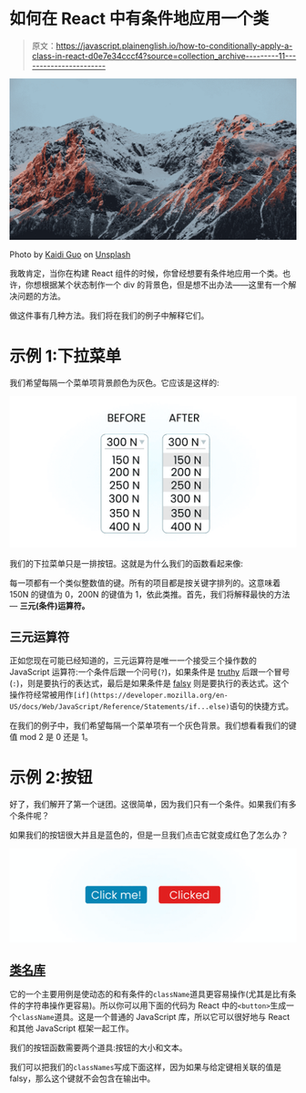 # 如何在 React 中有条件地应用一个类

> 原文：<https://javascript.plainenglish.io/how-to-conditionally-apply-a-class-in-react-d0e7e34cccf4?source=collection_archive---------11----------------------->

![](img/7a44685647705c4fecb9b0d75a06adb1.png)

Photo by [Kaidi Guo](https://unsplash.com/@kaidi_guo?utm_source=unsplash&utm_medium=referral&utm_content=creditCopyText) on [Unsplash](https://unsplash.com/s/photos/mountains?utm_source=unsplash&utm_medium=referral&utm_content=creditCopyText)

我敢肯定，当你在构建 React 组件的时候，你曾经想要有条件地应用一个类。也许，你想根据某个状态制作一个 div 的背景色，但是想不出办法——这里有一个解决问题的方法。

做这件事有几种方法。我们将在我们的例子中解释它们。

# 示例 1:下拉菜单

我们希望每隔一个菜单项背景颜色为灰色。它应该是这样的:

![](img/7b71816154184cbd3382107b007560f8.png)

我们的下拉菜单只是一排按钮。这就是为什么我们的函数看起来像:

每一项都有一个类似整数值的键。所有的项目都是按关键字排列的。这意味着 150N 的键值为 0，200N 的键值为 1，依此类推。首先，我们将解释最快的方法— **三元(条件)运算符。**

## 三元运算符

正如您现在可能已经知道的，三元运算符是唯一一个接受三个操作数的 JavaScript 运算符:一个条件后跟一个问号(`?`)，如果条件是 [truthy](https://developer.mozilla.org/en-US/docs/Glossary/truthy) 后跟一个冒号(`:`)，则是要执行的表达式，最后是如果条件是 [falsy](https://developer.mozilla.org/en-US/docs/Glossary/falsy) 则是要执行的表达式。这个操作符经常被用作`[if](https://developer.mozilla.org/en-US/docs/Web/JavaScript/Reference/Statements/if...else)`语句的快捷方式。

在我们的例子中，我们希望每隔一个菜单项有一个灰色背景。我们想看看我们的键值 mod 2 是 0 还是 1。

# 示例 2:按钮

好了，我们解开了第一个谜团。这很简单，因为我们只有一个条件。如果我们有多个条件呢？

如果我们的按钮很大并且是蓝色的，但是一旦我们点击它就变成红色了怎么办？

![](img/48e03bfb62f1ae4a70ce7496fe80471c.png)

## [类名库](https://github.com/JedWatson/classnames)

它的一个主要用例是使动态的和有条件的`className`道具更容易操作(尤其是比有条件的字符串操作更容易)。所以你可以用下面的代码为 React 中的`<button>`生成一个`className`道具。这是一个普通的 JavaScript 库，所以它可以很好地与 React 和其他 JavaScript 框架一起工作。

我们的按钮函数需要两个道具:按钮的大小和文本。

我们可以把我们的`classNames`写成下面这样，因为如果与给定键相关联的值是 falsy，那么这个键就不会包含在输出中。